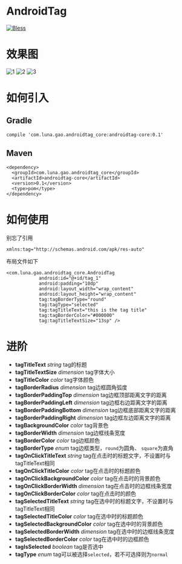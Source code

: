 # AndroidTag
[![Bless](https://cdn.rawgit.com/LunaGao/BlessYourCodeTag/master/tags/ramen.svg)](http://lunagao.github.io/BlessYourCodeTag/)

# 效果图
![1](/Image/1.png)
![2](/Image/2.png)
![3](/Image/3.png)

# 如何引入
## Gradle
```
compile 'com.luna.gao.androidtag_core:androidtag-core:0.1'
```
## Maven
```
<dependency>
  <groupId>com.luna.gao.androidtag_core</groupId>
  <artifactId>androidtag-core</artifactId>
  <version>0.1</version>
  <type>pom</type>
</dependency>
```

# 如何使用
别忘了引用
```
xmlns:tag="http://schemas.android.com/apk/res-auto"
```
布局文件如下
```
<com.luna.gao.androidtag_core.AndroidTag
            android:id="@+id/tag_1"
            android:padding="10dp"
            android:layout_width="wrap_content"
            android:layout_height="wrap_content"
            tag:tagBorderType="round"
            tag:tagType="selected"
            tag:tagTitleText="this is the tag title"
            tag:tagBorderColor="#000000"
            tag:tagTitleTextSize="13sp" />
```

# 进阶
* **tagTitleText** _string_ tag的标题
* **tagTitleTextSize** _dimension_ tag字体大小
* **tagTitleColor** _color_ tag字体颜色
* **tagBorderRadius** _dimension_ tag边框圆角弧度
* **tagBorderPaddingTop** _dimension_ tag边框顶部距离文字的距离
* **tagBorderPaddingLeft** _dimension_ tag边框右边距离文字的距离
* **tagBorderPaddingBottom** _dimension_ tag边框底部距离文字的距离
* **tagBorderPaddingRight** _dimension_ tag边框左边距离文字的距离
* **tagBackgroundColor** _color_ tag背景色
* **tagBorderWidth** _dimension_ tag边框线条宽度
* **tagBorderColor** _color_ tag边框颜色
* **tagBorderType** _enum_ tag边框类型，`round`为圆角、 `square`为直角
* **tagOnClickTitleText** _string_ tag在点击时的标题文字，不设置时与tagTitleText相同
* **tagOnClickTitleColor** _color_ tag在点击时的标题颜色
* **tagOnClickBackgroundColor** _color_ tag在点击时的背景颜色
* **tagOnClickBorderWidth** _dimension_ tag在点击时的边框线条宽度
* **tagOnClickBorderColor** _color_ tag在点击时的颜色
* **tagSelectedTitleText** _string_ tag在选中时的标题文字，不设置时与tagTitleText相同
* **tagSelectedTitleColor** _color_ tag在选中时的标题颜色
* **tagSelectedBackgroundColor** _color_ tag在选中时的背景颜色
* **tagSelectedBorderWidth** _dimension_ tag在选中时的边框线条宽度
* **tagSelectedBorderColor** _color_ tag在选中时的边框颜色
* **tagIsSelected** _boolean_ tag是否选中
* **tagType** _enum_ tag可以被选择`selected`，若不可选择则为`normal`
